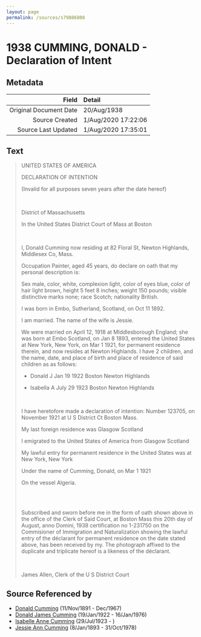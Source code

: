 ```yaml
---
layout: page
permalink: /sources/s79886808
---
```


# 1938 CUMMING, DONALD - Declaration of Intent

## Metadata
Field | Detail
---:|:---
Original Document Date | 20/Aug/1938
Source Created | 1/Aug/2020 17:22:06
Source Last Updated | 1/Aug/2020 17:35:01

## Text

> UNITED STATES OF AMERICA
>
> DECLARATION OF INTENTION
>
> (Invalid for all purposes seven years after the date hereof)
>
> <br/>
>
> District of Massachusetts
>
> In the United States District Court of Mass at Boston
>
> <br/>
>
> I, Donald Cumming now residing at 82 Floral St, Newton Highlands, Middlesex Co, Mass.
>
> Occupation Painter, aged 45 years, do declare on oath that my personal description is:
>
> Sex male, color, white, complexion light, color of eyes blue, color of hair light brown, height 5 feet 8 inches; weight 150 pounds; visible distinctive marks none; race Scotch; nationality British.
>
> I was born in Embo, Sutherland, Scotland, on Oct 11 1892.
>
> I am married. The name of the wife is Jessie.
>
> We were married on April 12, 1918 at MIddlesborough England; she was born at Embo Scotland, on Jan 8 1893, entered the United States at New York, New York, on Mar 1 1921, for permanent residence therein, and now resides at Newton Highlands. I have 2 children, and the name, date, and place of birth and place of residence of said children as as follows:
>
> * Donald J Jan 19 1922 Boston Newton Highlands
>
> * Isabella A July 29 1923 Boston Newton Highlands
>
> <br/>
>
> I have heretofore made a declaration of intention: Number 123705, on November 1921 at U S District Ct Boston Mass.
>
> My last foreign residence was Glasgow Scotland
>
> I emigrated to the United States of America from Glasgow Scotland
>
> My lawful entry for permanent residence in the United States was at New York, New York
>
> Under the name of Cumming, Donald, on Mar 1 1921
>
> On the vessel Algeria.
>
> <br/>
>
> <br/>
>
> Subscribed and sworn before me in the form of oath shown above in the office of the Clerk of Said Court, at Boston Mass this 20th day of August, anno Domini, 1938 certification no 1-231750 on the Commisioner of Immigration and Naturalization showing the lawful entry of the déclarant for permanent residence on the date stated above, has been received by my. The photograph affixed to the duplicate and triplicate hereof is a likeness of the déclarant.
>
> <br/>
>
> James Allen, Clerk of the U S District Court
>

## Source Referenced by

* [Donald Cumming](../people/@11846578@-donald-cumming-b1891-11-11-d1967-12.md) (11/Nov/1891 - Dec/1967)
* [Donald James Cumming](../people/@42110198@-donald-james-cumming-b1922-1-19-d1976-1-16.md) (19/Jan/1922 - 16/Jan/1976)
* [Isabelle Anne Cumming](../people/@44164031@-isabelle-anne-cumming-b1923-7-29-d.md) (29/Jul/1923 - )
* [Jessie Ann Cumming](../people/@66222886@-jessie-ann-cumming-b1893-1-8-d1978-10-31.md) (8/Jan/1893 - 31/Oct/1978)
